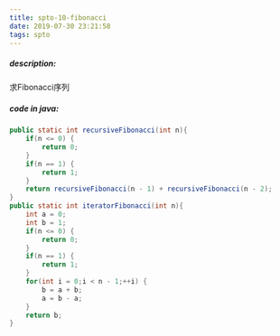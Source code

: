 ```yaml
---
title: spto-10-fibonacci
date: 2019-07-30 23:21:58
tags: spto
---
```


##### description:

求Fibonacci序列

<!-- more -->

##### code in java:

```java
public static int recursiveFibonacci(int n){
    if(n <= 0) {
        return 0;
    }
    if(n == 1) {
        return 1;
    }
    return recursiveFibonacci(n - 1) + recursiveFibonacci(n - 2);
}
public static int iteratorFibonacci(int n){
    int a = 0;
    int b = 1;
    if(n <= 0) {
        return 0;
    }
    if(n == 1) {
        return 1;
    }
    for(int i = 0;i < n - 1;++i) {
        b = a + b;
        a = b - a;
    }
    return b;
}
```

